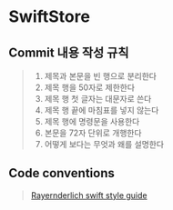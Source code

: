 # SwiftStore

## Commit 내용 작성 규칙


> 1. 제목과 본문을 빈 행으로 분리한다 
> 1. 제목 행을 50자로 제한한다 
> 1. 제목 행 첫 글자는 대문자로 쓴다 
> 1. 제목 행 끝에 마침표를 넣지 않는다 
> 1. 제목 행에 명령문을 사용한다 
> 1. 본문을 72자 단위로 개행한다 
> 1. 어떻게 보다는 무엇과 왜를 설명한다

##  Code conventions 

> [Rayernderlich swift style guide](https://github.com/raywenderlich/swift-style-guide)
